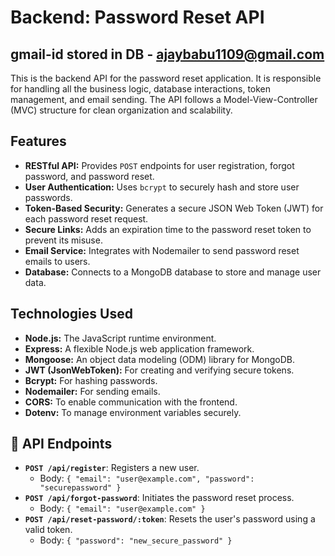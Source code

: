 # Backend: Password Reset API

## gmail-id stored in DB - ajaybabu1109@gmail.com

This is the backend API for the password reset application. It is responsible for handling all the business logic, database interactions, token management, and email sending. The API follows a Model-View-Controller (MVC) structure for clean organization and scalability.

##  Features

- **RESTful API:** Provides `POST` endpoints for user registration, forgot password, and password reset.
- **User Authentication:** Uses `bcrypt` to securely hash and store user passwords.
- **Token-Based Security:** Generates a secure JSON Web Token (JWT) for each password reset request.
- **Secure Links:** Adds an expiration time to the password reset token to prevent its misuse.
- **Email Service:** Integrates with Nodemailer to send password reset emails to users.
- **Database:** Connects to a MongoDB database to store and manage user data.

##  Technologies Used

- **Node.js:** The JavaScript runtime environment.
- **Express:** A flexible Node.js web application framework.
- **Mongoose:** An object data modeling (ODM) library for MongoDB.
- **JWT (JsonWebToken):** For creating and verifying secure tokens.
- **Bcrypt:** For hashing passwords.
- **Nodemailer:** For sending emails.
- **CORS:** To enable communication with the frontend.
- **Dotenv:** To manage environment variables securely.

## 🤝 API Endpoints

-   **`POST /api/register`**: Registers a new user.
    -   Body: `{ "email": "user@example.com", "password": "securepassword" }`
-   **`POST /api/forgot-password`**: Initiates the password reset process.
    -   Body: `{ "email": "user@example.com" }`
-   **`POST /api/reset-password/:token`**: Resets the user's password using a valid token.
    -   Body: `{ "password": "new_secure_password" }`